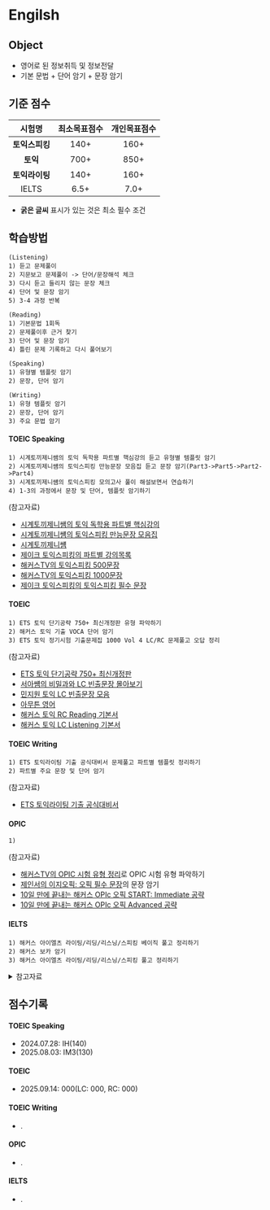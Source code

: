 # Engilsh

## Object
- 영어로 된 정보취득 및 정보전달
- 기본 문법 + 단어 암기 + 문장 암기

## 기준 점수
| 시험명 | 최소목표점수 | 개인목표점수 |
| :---: | :---: | :---: |
| **토익스피킹** | 140+ | 160+ |
| **토익** | 700+ | 850+ |
| **토익라이팅** | 140+ | 160+ |
| IELTS | 6.5+ | 7.0+ |
- **굵은 글씨** 표시가 있는 것은 최소 필수 조건


## 학습방법
```
(Listening)
1) 듣고 문제풀이
2) 지문보고 문제풀이 -> 단어/문장해석 체크
3) 다시 듣고 들리지 않는 문장 체크
4) 단어 및 문장 암기
5) 3-4 과정 반복

(Reading)
1) 기본문법 1회독
2) 문제풀이후 근거 찾기
3) 단어 및 문장 암기
4) 틀린 문제 기록하고 다시 풀어보기

(Speaking)
1) 유형별 템플릿 암기
2) 문장, 단어 암기

(Writing)
1) 유형 템플릿 암기
2) 문장, 단어 암기
3) 주요 문법 암기
```
#### TOEIC Speaking
```
1) 시계토끼제니쌤의 토익 독학용 파트별 핵심강의 듣고 유형별 템플릿 암기
2) 시계토끼제니썜의 토익스피킹 만능문장 모음집 듣고 문장 암기(Part3->Part5->Part2->Part4)
3) 시계토끼제니썜의 토익스피킹 모의고사 풀이 해설보면서 연습하기
4) 1-3의 과정에서 문장 및 단어, 템플릿 암기하기
```

(참고자료)
- [시계토끼제니쌤의 토익 독학용 파트별 핵심강의](https://www.youtube.com/watch?v=CHCq0vh6Frg)
- [시계토끼제니썜의 토익스피킹 만능문장 모음집](https://www.youtube.com/watch?v=ZzyolBABSIw)
- [시계토끼제니썜](https://www.youtube.com/@rabbit_jennycha/videos)
- [제이크 토익스피킹의 파트별 강의목록](https://www.youtube.com/playlist?list=PLi5ZeXp0sQKgLj-osJnJkB4HjLD9BHZbX) 
- [해커스TV의 토익스피킹 500문장](https://www.youtube.com/watch?v=FKPdC5oFQgY)
- [해커스TV의 토익스피킹 1000문장](https://www.youtube.com/watch?v=C5zdRPnhJFM)
- [제이크 토익스피킹의 토익스피킹 필수 문장](https://www.youtube.com/playlist?list=PLi5ZeXp0sQKiSwulTYx8SRGSM8M4-o74h)

#### TOEIC
```
1) ETS 토익 단기공략 750+ 최신개정판 유형 파악하기
2) 해커스 토익 기출 VOCA 단어 암기
3) ETS 토익 정기시험 기출문제집 1000 Vol 4 LC/RC 문제풀고 오답 정리
```

(참고자료)
- [ETS 토익 단기공략 750+ 최신개정판](https://www.youtube.com/playlist?list=PL2mUKRt8sXvja0B8w365qn2tgi0AahED9)
- [서아썜의 비밀과와 LC 빈출문장 몰아보기](https://www.youtube.com/watch?v=utxj6hRIpeU)
- [민지원 토익 LC 빈출문장 모음](https://www.youtube.com/watch?v=WU2icLNdgWU)
- [아무튼 영어](https://www.youtube.com/@%EC%95%84%EB%AC%B4%ED%8A%BC%EC%98%81%EC%96%B4_%EC%B0%A8%EC%84%B1%ED%9D%AC/videos)
- [해커스 토익 RC Reading 기본서](https://product.kyobobook.co.kr/detail/S000200406668)
- [해커스 토익 LC Listening 기본서](https://product.kyobobook.co.kr/detail/S000200406673)

#### TOEIC Writing
```
1) ETS 토익라이팅 기출 공식대비서 문제풀고 파트별 템플릿 정리하기
2) 파트별 주요 문장 및 단어 암기
```

(참고자료)
- [ETS 토익라이팅 기출 공식대비서](https://product.kyobobook.co.kr/detail/S000000450480)

#### OPIC
```
1) 
```

(참고자료)
- [해커스TV의 OPIC 시험 유형 정리](https://www.youtube.com/watch?v=Jj8hzv-j5LE)로 OPIC 시험 유형 파악하기
- [제인서의 이지오픽: 오픽 필수 문장](https://www.youtube.com/playlist?list=PL_xkJr-3mXFg0MvwjvnV1biI8KEIbpdOW)의 문장 암기
- [10일 만에 끝내는 해커스 OPIc 오픽 START: Immediate 공략](https://product.kyobobook.co.kr/detail/S000208578134)
- [10일 만에 끝내는 해커스 OPIc 오픽 Advanced 공략](https://product.kyobobook.co.kr/detail/S000202406853)

#### IELTS
```
1) 해커스 아이엘츠 라이팅/리딩/리스닝/스피킹 베이직 풀고 정리하기
2) 해커스 보카 암기
3) 해커스 아이엘츠 라이팅/리딩/리스닝/스피킹 풀고 정리하기
```

<details>
<summary>참고자료</summary>

- [해커스 보카](https://product.kyobobook.co.kr/detail/S000001020123)
- [해커스 아이엘츠 리딩 베이직](https://product.kyobobook.co.kr/detail/S000001020191)
- [해커스 아이엘츠 라이팅 베이직](https://product.kyobobook.co.kr/detail/S000001020193)
- [해커스 아이엘츠 리스닝 베이직](https://product.kyobobook.co.kr/detail/S000001020192)
- [해커스 아이엘츠 스피킹 베이직](https://product.kyobobook.co.kr/detail/S000001020195)
- [스타 IELTS 실전 Writing](https://product.kyobobook.co.kr/detail/S000001063409)
- [IELTS English Academy](https://www.youtube.com/@ieltsenglishacademy/videos)
</details>

## 점수기록
#### TOEIC Speaking
- 2024.07.28: IH(140)
- 2025.08.03: IM3(130)

#### TOEIC 
- 2025.09.14: 000(LC: 000, RC: 000)

#### TOEIC Writing
- .

#### OPIC
- .

#### IELTS
- .
